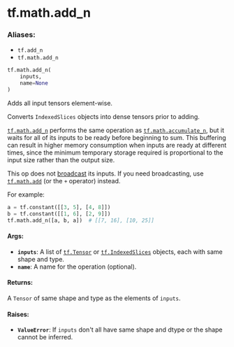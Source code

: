 <div itemscope itemtype="http://developers.google.com/ReferenceObject">
<meta itemprop="name" content="tf.math.add_n" />
<meta itemprop="path" content="Stable" />
</div>

# tf.math.add_n

### Aliases:

* `tf.add_n`
* `tf.math.add_n`

``` python
tf.math.add_n(
    inputs,
    name=None
)
```

Adds all input tensors element-wise.

Converts `IndexedSlices` objects into dense tensors prior to adding.

<a href="../../tf/math/add_n.md"><code>tf.math.add_n</code></a> performs the same operation as <a href="../../tf/math/accumulate_n.md"><code>tf.math.accumulate_n</code></a>, but it
waits for all of its inputs to be ready before beginning to sum.
This buffering can result in higher memory consumption when inputs are ready
at different times, since the minimum temporary storage required is
proportional to the input size rather than the output size.

This op does not [broadcast](
https://docs.scipy.org/doc/numpy-1.13.0/user/basics.broadcasting.html)
its inputs. If you need broadcasting, use <a href="../../tf/math/add.md"><code>tf.math.add</code></a> (or the `+` operator)
instead.

For example:

```python
a = tf.constant([[3, 5], [4, 8]])
b = tf.constant([[1, 6], [2, 9]])
tf.math.add_n([a, b, a])  # [[7, 16], [10, 25]]
```

#### Args:

* <b>`inputs`</b>: A list of <a href="../../tf/Tensor.md"><code>tf.Tensor</code></a> or <a href="../../tf/IndexedSlices.md"><code>tf.IndexedSlices</code></a> objects, each with same
    shape and type.
* <b>`name`</b>: A name for the operation (optional).


#### Returns:

A `Tensor` of same shape and type as the elements of `inputs`.


#### Raises:

* <b>`ValueError`</b>: If `inputs` don't all have same shape and dtype or the shape
  cannot be inferred.